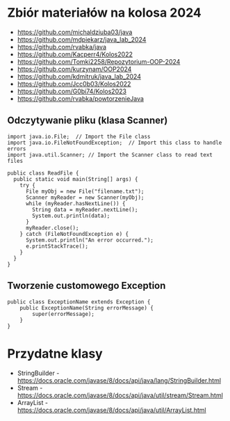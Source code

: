 # Zbiór materiałów na kolosa 2024

- https://github.com/michaldziuba03/java
- https://github.com/mdpiekarz/java_lab_2024
- https://github.com/rvabka/java
- https://github.com/Kacperr4/Kolos2022
- https://github.com/Tomki2258/Repozytorium-OOP-2024
- https://github.com/kurzynam/OOP2024
- https://github.com/kdmitruk/java_lab_2024
- https://github.com/Jcc0b03/Kolos2022
- https://github.com/G0bi74/Kolos2023
- https://github.com/rvabka/powtorzenieJava

## Odczytywanie pliku (klasa Scanner)

```
import java.io.File;  // Import the File class
import java.io.FileNotFoundException;  // Import this class to handle errors
import java.util.Scanner; // Import the Scanner class to read text files

public class ReadFile {
  public static void main(String[] args) {
    try {
      File myObj = new File("filename.txt");
      Scanner myReader = new Scanner(myObj);
      while (myReader.hasNextLine()) {
        String data = myReader.nextLine();
        System.out.println(data);
      }
      myReader.close();
    } catch (FileNotFoundException e) {
      System.out.println("An error occurred.");
      e.printStackTrace();
    }
  }
}
```

## Tworzenie customowego Exception

```
public class ExceptionName extends Exception { 
    public ExceptionName(String errorMessage) {
        super(errorMessage);
    }
}

```

# Przydatne klasy

- StringBuilder - https://docs.oracle.com/javase/8/docs/api/java/lang/StringBuilder.html
- Stream - https://docs.oracle.com/javase/8/docs/api/java/util/stream/Stream.html
- ArrayList - https://docs.oracle.com/javase/8/docs/api/java/util/ArrayList.html